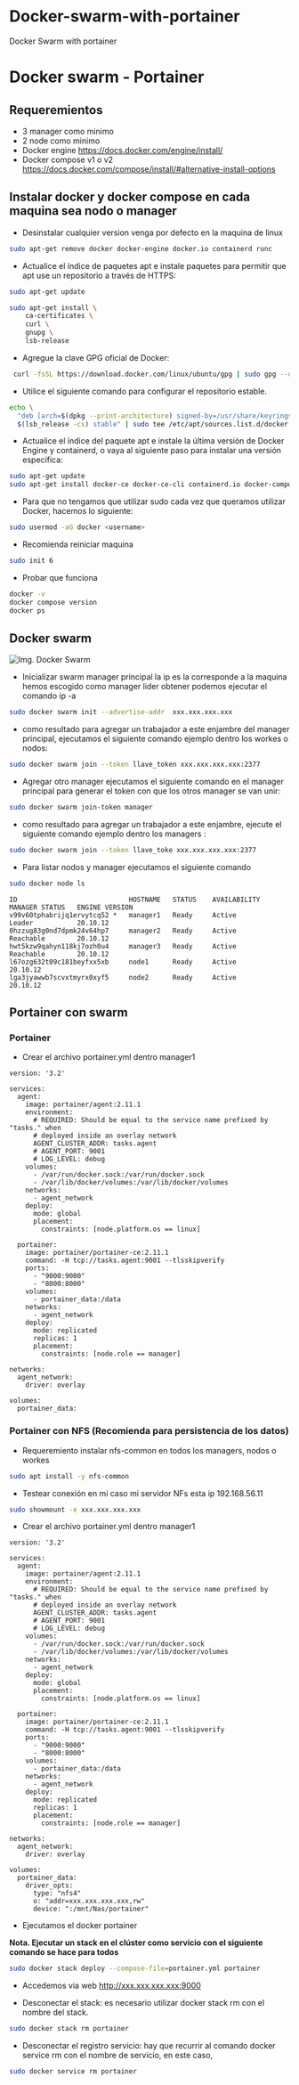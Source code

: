 # Docker-swarm-with-portainer
Docker Swarm with portainer

# Docker swarm - Portainer

## Requeremientos

- 3 manager como minimo
- 2 node como minimo
- Docker engine https://docs.docker.com/engine/install/
- Docker compose v1 o v2 https://docs.docker.com/compose/install/#alternative-install-options
## Instalar docker y docker compose en cada maquina sea nodo o manager 

- Desinstalar cualquier version venga por defecto en la maquina de linux  

```bash
sudo apt-get remove docker docker-engine docker.io containerd runc
````

- Actualice el índice de paquetes apt e instale paquetes para permitir que apt use un repositorio a través de HTTPS:

```bash
sudo apt-get update
```

```bash
sudo apt-get install \
    ca-certificates \
    curl \
    gnupg \
    lsb-release
```
- Agregue la clave GPG oficial de Docker:

```bash
 curl -fsSL https://download.docker.com/linux/ubuntu/gpg | sudo gpg --dearmor -o /usr/share/keyrings/docker-archive-keyring.gpg
```

- Utilice el siguiente comando para configurar el repositorio estable.
```bash
echo \
  "deb [arch=$(dpkg --print-architecture) signed-by=/usr/share/keyrings/docker-archive-keyring.gpg] https://download.docker.com/linux/ubuntu \
  $(lsb_release -cs) stable" | sudo tee /etc/apt/sources.list.d/docker.list > /dev/null
```
- Actualice el índice del paquete apt e instale la última versión de Docker Engine y containerd, o vaya al siguiente paso para instalar una versión específica:

```bash
sudo apt-get update
sudo apt-get install docker-ce docker-ce-cli containerd.io docker-compose-plugin
```
- Para que no tengamos que utilizar sudo cada vez que queramos utilizar Docker, hacemos lo siguiente:
```bash 
sudo usermod -aG docker <username> 
```

- Recomienda reiniciar maquina

```bash 
sudo init 6
```

- Probar que funciona 

```bash
docker -v
docker compose version
docker ps  
```

## Docker swarm 
![Img. Docker Swarm](https://docs.docker.com/engine/swarm/images/swarm-diagram.webp)


-  Inicializar swarm manager principal la ip es la corresponde a la maquina hemos escogido como manager lider obtener podemos ejecutar el comando ip -a
```bash
sudo docker swarm init --advertise-addr  xxx.xxx.xxx.xxx
```

- como resultado para agregar un trabajador a este enjambre del manager principal, ejecutamos el siguiente comando ejemplo dentro los workes o nodos:
```bash
sudo docker swarm join --token llave_token xxx.xxx.xxx.xxx:2377
```

- Agregar otro manager ejecutamos el siguiente comando en el manager principal para generar el token con que los otros manager se van unir:
```bash 
sudo docker swarm join-token manager
````
- como resultado para agregar un trabajador a este enjambre, ejecute el siguiente comando ejemplo dentro los managers :
```bash
sudo docker swarm join --token llave_toke xxx.xxx.xxx.xxx:2377
```

- Para listar nodos y manager ejecutamos el siguiente comando

```bash
sudo docker node ls 
```
```
ID                            HOSTNAME   STATUS    AVAILABILITY   MANAGER STATUS   ENGINE VERSION
v99v60tphabrijq1ervytcq52 *   manager1   Ready     Active         Leader           20.10.12
0hzzug83g0nd7dpmk24v64hp7     manager2   Ready     Active         Reachable        20.10.12
hwt5kzw9qahyn118kj7ozh0u4     manager3   Ready     Active         Reachable        20.10.12
l67ozg632t09c181beyfxx5xb     node1      Ready     Active                          20.10.12
lga3jyawwb7scvxtmyrx0xyf5     node2      Ready     Active                          20.10.12
```
## Portainer con swarm

### Portainer 

- Crear el archivo portainer.yml dentro manager1

```
version: '3.2'

services:
  agent:
    image: portainer/agent:2.11.1
    environment:
      # REQUIRED: Should be equal to the service name prefixed by "tasks." when
      # deployed inside an overlay network
      AGENT_CLUSTER_ADDR: tasks.agent
      # AGENT_PORT: 9001
      # LOG_LEVEL: debug
    volumes:
      - /var/run/docker.sock:/var/run/docker.sock
      - /var/lib/docker/volumes:/var/lib/docker/volumes
    networks:
      - agent_network
    deploy:
      mode: global
      placement:
        constraints: [node.platform.os == linux]

  portainer:
    image: portainer/portainer-ce:2.11.1
    command: -H tcp://tasks.agent:9001 --tlsskipverify
    ports:
      - "9000:9000"
      - "8000:8000"
    volumes:
      - portainer_data:/data
    networks:
      - agent_network
    deploy:
      mode: replicated
      replicas: 1
      placement:
        constraints: [node.role == manager]

networks:
  agent_network:
    driver: overlay

volumes:
  portainer_data:
```

### Portainer con NFS  (Recomienda para persistencia de los datos)

- Requeremiento instalar nfs-common en todos los managers, nodos o workes

```bash
sudo apt install -y nfs-common
````
- Testear conexión en mi caso mi servidor NFs esta ip 192.168.56.11  
```bash
sudo showmount -e xxx.xxx.xxx.xxx
```

- Crear el archivo portainer.yml dentro manager1

```
version: '3.2'

services:
  agent:
    image: portainer/agent:2.11.1
    environment:
      # REQUIRED: Should be equal to the service name prefixed by "tasks." when
      # deployed inside an overlay network
      AGENT_CLUSTER_ADDR: tasks.agent
      # AGENT_PORT: 9001
      # LOG_LEVEL: debug
    volumes:
      - /var/run/docker.sock:/var/run/docker.sock
      - /var/lib/docker/volumes:/var/lib/docker/volumes
    networks:
      - agent_network
    deploy:
      mode: global
      placement:
        constraints: [node.platform.os == linux]

  portainer:
    image: portainer/portainer-ce:2.11.1
    command: -H tcp://tasks.agent:9001 --tlsskipverify
    ports:
      - "9000:9000"
      - "8000:8000"
    volumes:
      - portainer_data:/data
    networks:
      - agent_network
    deploy:
      mode: replicated
      replicas: 1
      placement:
        constraints: [node.role == manager]

networks:
  agent_network:
    driver: overlay

volumes:
  portainer_data:
    driver_opts:
      type: "nfs4"
      o: "addr=xxx.xxx.xxx.xxx,rw"
      device: ":/mnt/Nas/portainer"

```

- Ejecutamos el docker portainer 

**Nota. Ejecutar un stack en el clúster como servicio con el siguiente comando se hace para todos**

```bash
sudo docker stack deploy --compose-file=portainer.yml portainer 
```
- Accedemos via web http://xxx.xxx.xxx.xxx:9000

- Desconectar el stack: es necesario utilizar docker stack rm con el nombre del stack.
```bash
sudo docker stack rm portainer
```

- Desconectar el registro servicio: hay que recurrir al comando docker service rm con el nombre de servicio, en este caso, 

```bash
sudo docker service rm portainer
```
